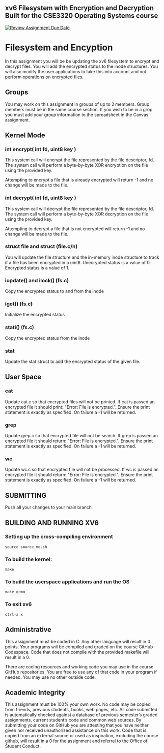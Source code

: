 ## xv6 Filesystem with Encryption and Decryption Built for the CSE3320 Operating Systems course

[![Review Assignment Due Date](https://classroom.github.com/assets/deadline-readme-button-22041afd0340ce965d47ae6ef1cefeee28c7c493a6346c4f15d667ab976d596c.svg)](https://classroom.github.com/a/a4wO9xjG)

# Filesystem and Encyption
In this assignment you will be be updating the xv6 filesystem to encrypt and decrypt files.  You will add the encrypted status to the inode structures.  You will also modify the user applications to take this into account and not perform operations on encrypted files.

## Groups
You may work on this assignment in groups of up to 2 members. Group members must be in the same course section.  If you wish to be in a grop you must add your group information to the spreadsheet in the Canvas assignment.

## Kernel Mode

### int encrypt(  int fd, uint8 key )
This system call will encrypt the file represented by the file descriptor, fd.  The system call will perform a byte-by-byte XOR encryption on the file using the provided key. 

Attempting to encrypt a file that is already encrypted will return -1 and no change will be made to the file.

### int decrypt(  int fd, uint8 key )
This system call will decrypt the file represented by the file descriptor, fd.  The system call will perform a byte-by-byte XOR decryption on the file using the provided key.  

Attempting to decrypt a file that is not encrypted will return -1 and no change will be made to the file.

### struct file and struct (file.c/h)
You will update the file structure and the in-memory inode structure to track if a file has been encrypted in a uint8.  Unecrypted status is a value of 0.  Encrypted status is a value of 1.  

### iupdate() and ilock() (fs.c)
Copy the encrypted status to and from the inode

### iget() (fs.c)
Initialize the encrypted status 

### stati() (fs.c)
Copy the encrypted status from the inode

### stat
Update the stat struct to add the encrypted status of the given file.

## User Space

### cat
Update cat.c so that encrypted files will not be printed. If cat is passed an encrypted file it should print: "Error: File is encrypted.". Ensure the print statement is exactly as specified. On failure a -1 will be returned.

### grep
Update grep.c so that encrypted file will not be search. If grep is passed an encrypted file it should return: "Error: File is encrypted.". Ensure the print statement is exactly as specified.  On failure a -1 will be returned.

### wc
Update wc.c so that encrypted file will not be processed. If wc is passed an encrypted file it should return: "Error: File is encrypted.". Ensure the print statement is exactly as specified. On failure a -1 will be returned.


## SUBMITTING

Push all your changes to your main branch.  

## BUILDING AND RUNNING XV6

### Setting up the cross-compiling environment
```
source source_me.sh
```

### To build the kernel:
```
make
```

### To build the userspace applications and run the OS
```
make qemu
```

### To exit xv6
```
ctrl-a x
```

## Administrative

This assignment must be coded in C. Any other language will result in 0 points. Your programs will be compiled and graded on the course GitHub Codespace. Code that does not compile with the provided makefile will result in a 0.

There are coding resources and working code you may use in the course GitHub repositories.  You are free to use any of that code in your program if needed. You may use no other outside code.

## Academic Integrity
This assignment must be 100% your own work. No code may be copied from friends,  previous students, books, web pages, etc. All code submitted is automatically checked 
against a database of previous semester’s graded assignments, current student’s code and common web sources. By submitting your code on GitHub you are attesting that 
you have neither given nor received unauthorized assistance on this work. Code that is copied from an external source or used as inspiration, excluding the 
course github, will result in a 0 for the assignment and referral to the Office of Student Conduct.

